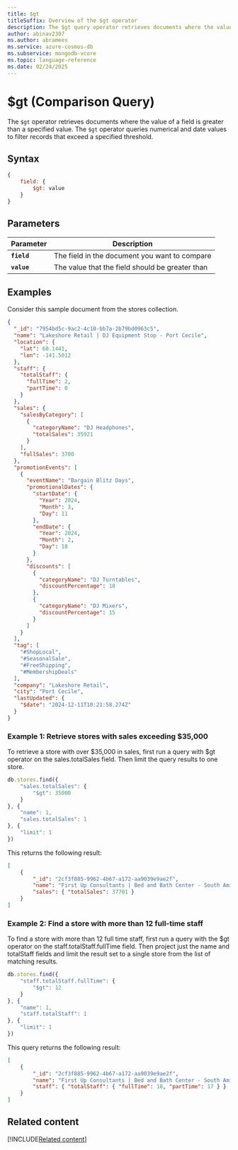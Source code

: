 ```yaml
---
title: $gt
titleSuffix: Overview of the $gt operator
description: The $gt query operator retrieves documents where the value of a field is greater than a specified value
author: abinav2307
ms.author: abramees
ms.service: azure-cosmos-db
ms.subservice: mongodb-vcore
ms.topic: language-reference
ms.date: 02/24/2025
---
```


# $gt (Comparison Query)

The `$gt` operator retrieves documents where the value of a field is greater than a specified value. The `$gt` operator queries numerical and date values to filter records that exceed a specified threshold.

## Syntax

```javascript
{
    field: {
        $gt: value
    }
}
```

## Parameters

| Parameter | Description |
| --- | --- |
| **`field`** | The field in the document you want to compare|
| **`value`** | The value that the field should be greater than|

## Examples

Consider this sample document from the stores collection.

```json
{
  "_id": "7954bd5c-9ac2-4c10-bb7a-2b79bd0963c5",
  "name": "Lakeshore Retail | DJ Equipment Stop - Port Cecile",
  "location": {
    "lat": 60.1441,
    "lon": -141.5012
  },
  "staff": {
    "totalStaff": {
      "fullTime": 2,
      "partTime": 0
    }
  },
  "sales": {
    "salesByCategory": [
      {
        "categoryName": "DJ Headphones",
        "totalSales": 35921
      }
    ],
    "fullSales": 3700
  },
  "promotionEvents": [
    {
      "eventName": "Bargain Blitz Days",
      "promotionalDates": {
        "startDate": {
          "Year": 2024,
          "Month": 3,
          "Day": 11
        },
        "endDate": {
          "Year": 2024,
          "Month": 2,
          "Day": 18
        }
      },
      "discounts": [
        {
          "categoryName": "DJ Turntables",
          "discountPercentage": 18
        },
        {
          "categoryName": "DJ Mixers",
          "discountPercentage": 15
        }
      ]
    }
  ],
  "tag": [
    "#ShopLocal",
    "#SeasonalSale",
    "#FreeShipping",
    "#MembershipDeals"
  ],
  "company": "Lakeshore Retail",
  "city": "Port Cecile",
  "lastUpdated": {
    "$date": "2024-12-11T10:21:58.274Z"
  }
}
```

### Example 1: Retrieve stores with sales exceeding $35,000

To retrieve a store with over $35,000 in sales, first run a query with $gt operator on the sales.totalSales field. Then limit the query results to one store.

```javascript
db.stores.find({
    "sales.totalSales": {
        "$gt": 35000
    }
}, {
    "name": 1,
    "sales.totalSales": 1
}, {
    "limit": 1
})
```

This returns the following result:

```json
[
    {
        "_id": "2cf3f885-9962-4b67-a172-aa9039e9ae2f",
        "name": "First Up Consultants | Bed and Bath Center - South Amir",
        "sales": { "totalSales": 37701 }
    }
]
```

### Example 2: Find a store with more than 12 full-time staff

To find a store with more than 12 full time staff, first run a query with the $gt operator on the staff.totalStaff.fullTime field. Then project just the name and totalStaff fields and limit the result set to a single store from the list of matching results.

```javascript
db.stores.find({
    "staff.totalStaff.fullTime": {
        "$gt": 12
    }
}, {
    "name": 1,
    "staff.totalStaff": 1
}, {
    "limit": 1
})
```

This query returns the following result:

```json
[
    {
        "_id": "2cf3f885-9962-4b67-a172-aa9039e9ae2f",
        "name": "First Up Consultants | Bed and Bath Center - South Amir",
        "staff": { "totalStaff": { "fullTime": 18, "partTime": 17 } }
    }
]
```

## Related content

[!INCLUDE[Related content](../includes/related-content.md)]
